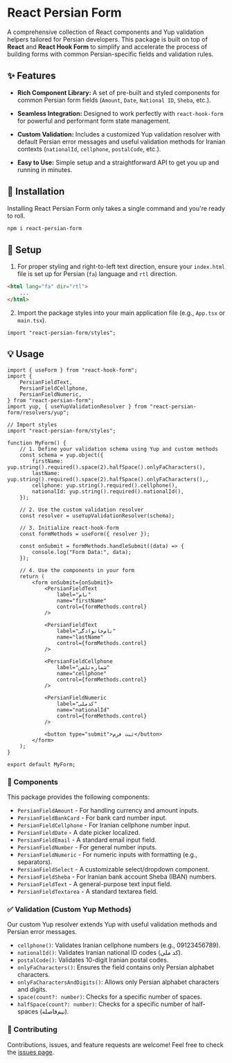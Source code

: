 # React Persian Form

A comprehensive collection of React components and Yup validation helpers tailored for Persian developers. This package is built on top of **React** and **React Hook Form** to simplify and accelerate the process of building forms with common Persian-specific fields and validation rules.

## ✨ Features

- **Rich Component Library:** A set of pre-built and styled components for common Persian form fields (`Amount`, `Date`, `National ID`, `Sheba`, etc.).

- **Seamless Integration:** Designed to work perfectly with `react-hook-form` for powerful and performant form state management.

- **Custom Validation:** Includes a customized Yup validation resolver with default Persian error messages and useful validation methods for Iranian contexts (`nationalId`, `cellphone`, `postalCode`, etc.).

- **Easy to Use:** Simple setup and a straightforward API to get you up and running in minutes.

## 🚀 Installation

Installing React Persian Form only takes a single command and you're ready to roll.

```bash
npm i react-persian-form
```

## 🔧 Setup

1. For proper styling and right-to-left text direction, ensure your `index.html` file is set up for Persian (`fa`) language and `rtl` direction.

```html
<html lang="fa" dir="rtl">
    ...
</html>
```

2. Import the package styles into your main application file (e.g., `App.tsx` or `main.tsx`).

```tsx
import "react-persian-form/styles";
```

## 💡 Usage

```tsx
import { useForm } from "react-hook-form";
import {
    PersianFieldText,
    PersianFieldCellphone,
    PersianFieldNumeric,
} from "react-persian-form";
import yup, { useYupValidationResolver } from "react-persian-form/resolvers/yup";

// Import styles
import "react-persian-form/styles";

function MyForm() {
    // 1. Define your validation schema using Yup and custom methods
    const schema = yup.object({
        firstName: yup.string().required().space(2).halfSpace().onlyFaCharacters(),
        lastName: yup.string().required().space(2).halfSpace().onlyFaCharacters(),,
        cellphone: yup.string().required().cellphone(),
        nationalId: yup.string().required().nationalId(),
    });

    // 2. Use the custom validation resolver
    const resolver = useYupValidationResolver(schema);

    // 3. Initialize react-hook-form
    const formMethods = useForm({ resolver });

    const onSubmit = formMethods.handleSubmit((data) => {
        console.log("Form Data:", data);
    });

    // 4. Use the components in your form
    return (
        <form onSubmit={onSubmit}>
            <PersianFieldText
                label="نام"
                name="firstName"
                control={formMethods.control}
            />

            <PersianFieldText
                label="نام‌خانوادگی"
                name="lastName"
                control={formMethods.control}
            />

            <PersianFieldCellphone
                label="شماره‌تلفن"
                name="cellphone"
                control={formMethods.control}
            />

            <PersianFieldNumeric
                label="کدملی"
                name="nationalId"
                control={formMethods.control}
            />

            <button type="submit">ثبت فرم</button>
        </form>
    );
}

export default MyForm;
```

### 🧩 Components

This package provides the following components:

- `PersianFieldAmount` - For handling currency and amount inputs.
- `PersianFieldBankCard` - For bank card number input.
- `PersianFieldCellphone` - For Iranian cellphone number input.
- `PersianFieldDate` - A date picker localized.
- `PersianFieldEmail` - A standard email input field.
- `PersianFieldNumber` - For general number inputs.
- `PersianFieldNumeric` - For numeric inputs with formatting (e.g., separators).
- `PersianFieldSelect` - A customizable select/dropdown component.
- `PersianFieldSheba` - For Iranian bank account Sheba (IBAN) numbers.
- `PersianFieldText` - A general-purpose text input field.
- `PersianFieldTextarea` - A standard textarea field.

### ✅ Validation (Custom Yup Methods)

Our custom Yup resolver extends Yup with useful validation methods and Persian error messages.

- `cellphone()`: Validates Iranian cellphone numbers (e.g., 09123456789).
- `nationalId()`: Validates Iranian national ID codes (کد ملی).
- `postalCode()`: Validates 10-digit Iranian postal codes.
- `onlyFaCharacters()`: Ensures the field contains only Persian alphabet characters.
- `onlyFaCharactersAndDigits()`: Allows only Persian alphabet characters and digits.
- `space(count?: number)`: Checks for a specific number of spaces.
- `halfSpace(count?: number)`: Checks for a specific number of half-spaces (نیم‌فاصله).

### 🤝 Contributing

Contributions, issues, and feature requests are welcome! Feel free to check the [issues page](https://github.com/prhmhoseyni/react-persian-form/issues).
